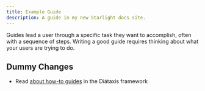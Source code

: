 ```yaml
---
title: Example Guide
description: A guide in my new Starlight docs site.
---
```


Guides lead a user through a specific task they want to accomplish, often with a sequence of steps.
Writing a good guide requires thinking about what your users are trying to do.

## Dummy Changes 

- Read [about how-to guides](https://diataxis.fr/how-to-guides/) in the Diátaxis framework
